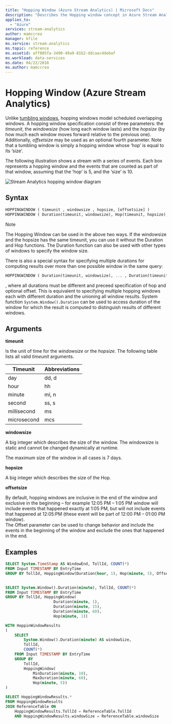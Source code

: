 ```yaml
---
title: "Hopping Window (Azure Stream Analytics) | Microsoft Docs"
description: "Describes the Hopping window concept in Azure Stream Analytics."
applies_to: 
  - "Azure"
services: stream-analytics
author: mamccrea
manager: kfile
ms.service: stream-analytics
ms.topic: reference
ms.assetid: aff805fa-3490-49a9-81b2-ddcaac4debaf
ms.workload: data-services
ms.date: 04/22/2016
ms.author: mamccrea
---
```

# Hopping Window (Azure Stream Analytics)
  Unlike [tumbling windows](tumbling-window-azure-stream-analytics.md), hopping windows model scheduled overlapping windows. A hopping window specification consist of three parameters: the *timeunit*, the *windowsize* (how long each window lasts) and the *hopsize* (by how much each window moves forward relative to the previous one). Additionally, *offsetsize* may be used as an optional fourth parameter.  Note that a tumbling window is simply a hopping window whose ‘hop’ is equal to its ‘size’.  
  
 The following illustration shows a stream with a series of events. Each box represents a hopping window and the events that are counted as part of that window, assuming that the ‘hop’ is 5, and the ‘size’ is 10.  
  
 ![Stream Analytics hopping window diagram](media/hopping-window-azure-stream-analytics/streamanalytics-hoppingwindow.png "Stream Analytics hopping window diagram")  
  
 ## Syntax  
  
```SQL   
HOPPINGWINDOW ( timeunit , windowsize , hopsize, [offsetsize] )   
HOPPINGWINDOW ( Duration(timeunit, windowsize), Hop(timeunit, hopsize), [Offset(timeunit, offsetsize)] )  

```  
  
> [!NOTE]  
>  The Hopping Window can be used in the above two ways. If the windowsize and the hopsize has the same timeunit, you can use it without the Duration and Hop functions. The Duration function can also be used with other types of windows to specify the window size.

There is also a special syntax for specifying multiple durations for computing results over more than one possible window in the same query:

```SQL
HOPPINGWINDOW ( Duration(timeunit, windowsize), ... , Duration(timeunit, windowsize) , Hop(timeunit, hopsize), [Offset(timeunit, offsetsize)] )

```
, where all durations must be different and preceed specification of hop and optional offset.
This is equivalent to specifying multiple hopping windows each with different duration and the unioning all window results.
System function `System.Window().Duration` can be used to access duration of the window for which the result is computed to distinguish results of different windows.

## Arguments  
 **timeunit**  
  
 Is the unit of time for the *windowsize* or the *hopsize*. The following table lists all valid *timeunit* arguments.  
  
|Timeunit|Abbreviations|  
|--------------|-------------------|  
|day|dd, d|  
|hour|hh|  
|minute|mi, n|  
|second|ss, s|  
|millisecond|ms|  
|microsecond|mcs|  
  
 **windowsize**  
  
 A big integer which describes the size of the window. The windowsize is static and cannot be changed dynamically at runtime.  
  
 The maximum size of the window in all cases is 7 days.  
  
 **hopsize**  
  
 A big integer which describes the size of the Hop. 
  
 **offsetsize**  
  
 By default, hopping windows are inclusive in the end of the window and exclusive in the beginning – for example 12:05 PM – 1:05 PM window will include events that happened exactly at 1:05 PM, but will not include events that happened at 12:05:PM (these event will be part of 12:00 PM – 01:00 PM window).    
 The Offset parameter can be used to change behavior and include the events in the beginning of the window and exclude the ones that happened in the end.  
  
## Examples  
  
```SQL  
SELECT System.TimeStamp AS WindowEnd, TollId, COUNT(*)  
FROM Input TIMESTAMP BY EntryTime  
GROUP BY TollId, HoppingWindow(Duration(hour, 1), Hop(minute, 5), Offset(millisecond, -1))  
  
```  
  
```SQL
SELECT System.Window().Duration(minute), TollId, COUNT(*)
FROM Input TIMESTAMP BY EntryTime
GROUP BY TollId, HoppingWindow(
                     Duration(minute, 1),
                     Duration(minute, 15),
                     Duration(minute, 60),
                     Hop(minute, 1))
```

```SQL
WITH HoppinWindowResults
(
    SELECT
        System.Window().Duration(minute) AS windowSize,
        TollId,
        COUNT(*)
    FROM Input TIMESTAMP BY EntryTime
    GROUP BY
        TollId,
        HoppingWindow(
            MinDuration(minute, 10),
            MaxDuration(minute, 60),
            Hop(minute, 5))
) 

SELECT HoppingWindowResults.* 
FROM HoppingWindowResults 
JOIN ReferenceTable ON  
    HoppingWindowResults.TollId = ReferenceTable.TollId 
    AND HoppingWindowResults.windowSize = ReferenceTable.windowSize
```

